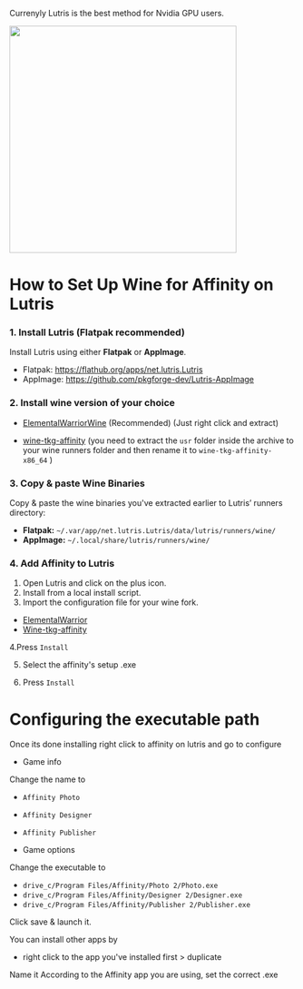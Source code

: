 Currenyly Lutris is the best method for Nvidia GPU users.

<img src="/Assets/NewLogos/AffinityLutris.png" width="400"/>

# How to Set Up Wine for Affinity on Lutris

### 1. Install Lutris (Flatpak recommended)

Install Lutris using either **Flatpak** or **AppImage**.

- Flatpak: https://flathub.org/apps/net.lutris.Lutris
- AppImage: https://github.com/pkgforge-dev/Lutris-AppImage

### 2. Install wine version of your choice

- [ElementalWarriorWine](https://github.com/Twig6943/ElementalWarrior-wine-binaries/releases) (Recommended) (Just right click and extract)

- [wine-tkg-affinity](https://github.com/daegalus/wine-tkg-affinity/releases) (you need to extract the `usr` folder inside the archive to your wine runners folder and then rename it to `wine-tkg-affinity-x86_64` )

### 3. Copy & paste Wine Binaries

Copy & paste the wine binaries you've extracted earlier to Lutris’ runners directory:

- **Flatpak:** `~/.var/app/net.lutris.Lutris/data/lutris/runners/wine/`
- **AppImage:** `~/.local/share/lutris/runners/wine/` 

### 4. Add Affinity to Lutris

1. Open Lutris and click on the plus icon.
2. Install from a local install script.
3. Import the configuration file for your wine fork.

- [ElementalWarrior](/Guides/Lutris/InstallScripts/Affinity-ew.yaml)
- [Wine-tkg-affinity](/Guides/Lutris/InstallScripts/Affinity-tkg.yaml)

4.Press `Install`

5. Select the affinity's setup .exe

6. Press `Install`

# Configuring the executable path


Once its done installing right click to affinity on lutris and go to configure
* Game info

Change the name to

* `Affinity Photo`
* `Affinity Designer`
* `Affinity Publisher`

* Game options

Change the executable to

* `drive_c/Program Files/Affinity/Photo 2/Photo.exe`
* `drive_c/Program Files/Affinity/Designer 2/Designer.exe`
* `drive_c/Program Files/Affinity/Publisher 2/Publisher.exe`

Click save & launch it.

You can install other apps by
* right click to the app you've installed first > duplicate

Name it According to the Affinity app you are using, set the correct .exe
